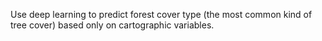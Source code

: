 Use deep learning to predict forest cover type (the most common kind of tree cover) based only on cartographic variables.
